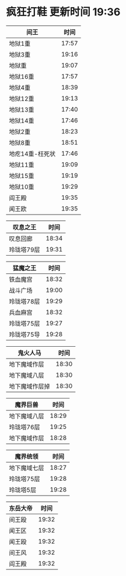 # 疯狂打鞋 更新时间 19:36

| 间王   | 时间    |
|--------|-------|
| 地狱1重 | 17:57 |
| 地狱3重 | 19:16 |
| 地狱重 | 19:07 |
| 地狱16重 | 17:57 |
| 地狱4重 | 18:39 |
| 地狱12重 | 19:13 |
| 地狱13重 | 17:40 |
| 地狱14重 | 17:46 |
| 地狱2重 | 18:23 |
| 地狱8重 | 18:51 |
| 地疙14重-枉死状 | 17:46 |
| 地狱11重 | 19:09 |
| 地狱15重 | 19:19 |
| 地狱10重 | 19:29 |
| 阎王殿 | 19:35 |
| 闻王欧 | 19:35 |

| 叹息之王   | 时间    |
|--------|-------|
| 叹息回廊 | 18:34 |
| 玲珑塔79层 | 19:31 |

| 猛魔之王   | 时间    |
|--------|-------|
| 铁血魔宫 | 18:32 |
| 战斗广场 | 19:00 |
| 玲珑塔78层 | 19:29 |
| 兵血麻宫 | 18:32 |
| 玲珑塔75层 | 19:27 |
| 玲珑塔75导 | 19:28 |

| 鬼火人马   | 时间    |
|--------|-------|
| 地下魔域作层 | 18:30 |
| 地下魔域八层 | 18:30 |
| 地下魔域作层掉 | 18:30 |

| 魔界巨兽   | 时间    |
|--------|-------|
| 地下魔域八层 | 18:29 |
| 玲珑塔76层 | 19:25 |
| 地下魔域作层 | 18:28 |

| 魔界统领   | 时间    |
|--------|-------|
| 地下魔域七层 | 18:27 |
| 玲珑塔75层 | 19:28 |
| 玲珑塔5层 | 19:28 |

| 东岳大帝   | 时间    |
|--------|-------|
| 间王殴 | 19:32 |
| 闻王区 | 19:32 |
| 闻王殴 | 19:32 |
| 间王风 | 19:32 |
| 阎王殿 | 19:32 |